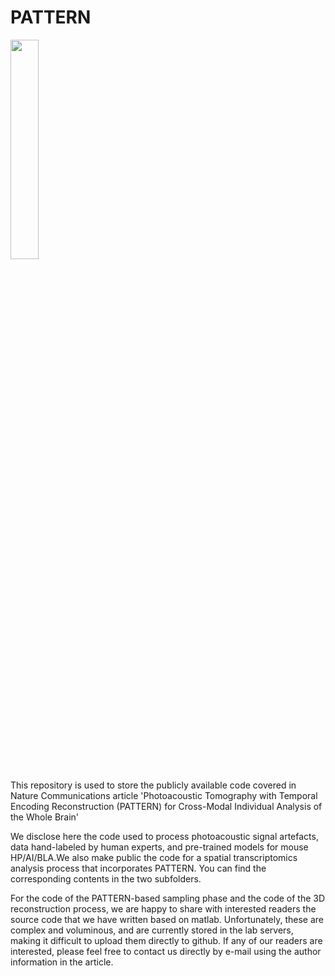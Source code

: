 # PATTERN
<img src= "https://github.com/CaA2318777/PATTERN/assets/111333864/13541f08-09d6-498c-b39a-3eebc6881893" width = "30%">

This repository is used to store the publicly available code covered in Nature Communications article 'Photoacoustic Tomography with Temporal Encoding Reconstruction (PATTERN) for Cross-Modal Individual Analysis of the Whole Brain'

We disclose here the code used to process photoacoustic signal artefacts, data hand-labeled by human experts, and pre-trained models for mouse HP/AI/BLA.We also make public the code for a spatial transcriptomics analysis process that incorporates PATTERN. You can find the corresponding contents in the two subfolders.

For the code of the PATTERN-based sampling phase and the code of the 3D reconstruction process, we are happy to share with interested readers the source code that we have written based on matlab. Unfortunately, these are complex and voluminous, and are currently stored in the lab servers, making it difficult to upload them directly to github.
If any of our readers are interested, please feel free to contact us directly by e-mail using the author information in the article.
